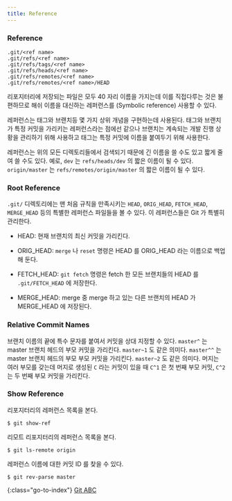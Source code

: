 ```yaml
---
title: Reference
---
```


### Reference

    .git/<ref name>
    .git/refs/<ref name>
    .git/refs/tags/<ref name>
    .git/refs/heads/<ref name>
    .git/refs/remotes/<ref name>
    .git/refs/remotes/<ref name>/HEAD

리포지터리에 저장되는 파일은 모두 40 자리 이름을 가지는데 이를 직접다루는 것은 불편하므로
해쉬 이름을 대신하는 레퍼런스를 (Symbolic reference) 사용할 수 있다.

레퍼런스는 태그와 브랜치등 몇 가지 상위 개념을 구현하는데 사용된다.
태그와 브랜치가 특정 커밋을 가리키는 레퍼런스라는 점에선 같으나
브랜치는 계속되는 개발 진행 상황을 관리하기 위해 사용하고
태그는 특정 커밋에 이름을 붙여두기 위해 사용한다.

레퍼런스는 위의 모든 디렉토리들에서 검색되기 때문에 긴 이름을 쓸 수도 있고 짧게 줄여 쓸 수도 있다.
예로, `dev` 는 `refs/heads/dev` 의 짧은 이름이 될 수 있다.
`origin/master` 는 `refs/remotes/origin/master` 의 짧은 이름이 될 수 있다.


### Root Reference

`.git/` 디렉토리에는 맨 처음 규칙을 만족시키는 `HEAD`, `ORIG_HEAD`, `FETCH_HEAD`, `MERGE_HEAD` 등의 특별한 레퍼런스 파일들을 볼 수 있다. 이 레퍼런스들은 Git 가 특별히 관리한다.

- HEAD:
  현재 브랜치의 최신 커밋을 가리킨다.

- ORIG_HEAD:
  `merge` 나 `reset` 명령은 HEAD 를 ORIG_HEAD 라는 이름으로 백업해 둔다.

- FETCH_HEAD:
  `git fetch` 명령은 fetch 한 모든 브랜치들의 HEAD 를 `.git/FETCH_HEAD` 에 저장한다.

- MERGE_HEAD:
  merge 중 merge 하고 있는 다른 브랜치의 HEAD 가 MERGE_HEAD 에 저장된다.


### Relative Commit Names

브랜치 이름의 끝에 특수 문자를 붙여서 커밋을 상대 지정할 수 있다.
`master^` 는 master 브랜치 헤드의 부모 커밋을 가리킨다. `master~1` 도 같은 의미다.
`master^^` 는 master 브랜치 헤드의 부모 부모 커밋을 가리킨다. `master~2` 도 같은 의미다.
머지는 여러 부모를 갖는데 머지로 생성된 `C` 라는 커밋이 있을 때
`C^1` 은 첫 번째 부모 커밋, `C^2` 는 두 번째 부모 커밋을 가리킨다.


### Show Reference

리포지터리의 레퍼런스 목록을 본다.

    $ git show-ref

리모트 리포지터리의 레퍼런스 목록을 본다.

    $ git ls-remote origin

레퍼런스 이름에 대한 커밋 ID 를 찾을 수 있다.

    $ git rev-parse master


{:class="go-to-index"}
[Git ABC](index)
